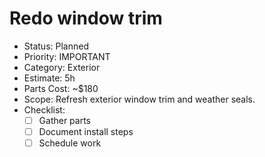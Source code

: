 # Redo window trim

- Status: Planned
- Priority: IMPORTANT
- Category: Exterior
- Estimate: 5h
- Parts Cost: ~$180
- Scope: Refresh exterior window trim and weather seals.
- Checklist:
  - [ ] Gather parts
  - [ ] Document install steps
  - [ ] Schedule work
